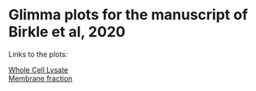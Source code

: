 # Glimma plots for the manuscript of Birkle et al, 2020
Links to the plots:

<a href="https://bit.ly/379SM6R" target="_blank">Whole Cell Lysate</a>  
<a href="https://bit.ly/35kHHNV" target="_blank">Membrane fraction</a>

